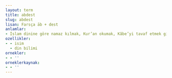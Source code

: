 ```yaml
---
layout: term
title: abdest
slug: abdest
lisan: Farsça āb + dest
anlamlar:
- İslam dinine göre namaz kılmak, Kur’an okumak, Kâbe’yi tavaf etmek gibi ibadetleri yerine getirebilmek için niyet ederek el, ağız, burun, yüz, kol ve ayakları yıkamak; baş, kulaklar ve boynun iki yanını meshetmek yoluyla arınma
ozellikler:
- - isim
  - din bilimi
ornekler:
- - ''
orneklerkaynak:
- - ''
---
```

